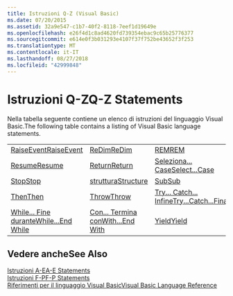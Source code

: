 ```yaml
---
title: Istruzioni Q-Z (Visual Basic)
ms.date: 07/20/2015
ms.assetid: 32a9e547-c1b7-40f2-8118-7eef1d19649e
ms.openlocfilehash: e26f4d1c8ad4620fd739354ebac9c65b25776377
ms.sourcegitcommit: e614e0f3b031293e4107f37f752be43652f3f253
ms.translationtype: MT
ms.contentlocale: it-IT
ms.lasthandoff: 08/27/2018
ms.locfileid: "42999848"
---
```

# <a name="q-z-statements"></a><span data-ttu-id="eb5ee-102">Istruzioni Q-Z</span><span class="sxs-lookup"><span data-stu-id="eb5ee-102">Q-Z Statements</span></span>
<span data-ttu-id="eb5ee-103">Nella tabella seguente contiene un elenco di istruzioni del linguaggio Visual Basic.</span><span class="sxs-lookup"><span data-stu-id="eb5ee-103">The following table contains a listing of Visual Basic language statements.</span></span>  
  
|||||  
|---|---|---|---|  
|[<span data-ttu-id="eb5ee-104">RaiseEvent</span><span class="sxs-lookup"><span data-stu-id="eb5ee-104">RaiseEvent</span></span>](../../../visual-basic/language-reference/statements/raiseevent-statement.md)|[<span data-ttu-id="eb5ee-105">ReDim</span><span class="sxs-lookup"><span data-stu-id="eb5ee-105">ReDim</span></span>](../../../visual-basic/language-reference/statements/redim-statement.md)|[<span data-ttu-id="eb5ee-106">REM</span><span class="sxs-lookup"><span data-stu-id="eb5ee-106">REM</span></span>](../../../visual-basic/language-reference/statements/rem-statement.md)|[<span data-ttu-id="eb5ee-107">RemoveHandler</span><span class="sxs-lookup"><span data-stu-id="eb5ee-107">RemoveHandler</span></span>](../../../visual-basic/language-reference/statements/removehandler-statement.md)|  
|[<span data-ttu-id="eb5ee-108">Resume</span><span class="sxs-lookup"><span data-stu-id="eb5ee-108">Resume</span></span>](../../../visual-basic/language-reference/statements/resume-statement.md)|[<span data-ttu-id="eb5ee-109">Return</span><span class="sxs-lookup"><span data-stu-id="eb5ee-109">Return</span></span>](../../../visual-basic/language-reference/statements/return-statement.md)|[<span data-ttu-id="eb5ee-110">Seleziona... Case</span><span class="sxs-lookup"><span data-stu-id="eb5ee-110">Select...Case</span></span>](../../../visual-basic/language-reference/statements/select-case-statement.md)|[<span data-ttu-id="eb5ee-111">Set</span><span class="sxs-lookup"><span data-stu-id="eb5ee-111">Set</span></span>](../../../visual-basic/language-reference/statements/set-statement.md)|  
|[<span data-ttu-id="eb5ee-112">Stop</span><span class="sxs-lookup"><span data-stu-id="eb5ee-112">Stop</span></span>](../../../visual-basic/language-reference/statements/stop-statement.md)|[<span data-ttu-id="eb5ee-113">struttura</span><span class="sxs-lookup"><span data-stu-id="eb5ee-113">Structure</span></span>](../../../visual-basic/language-reference/statements/structure-statement.md)|[<span data-ttu-id="eb5ee-114">Sub</span><span class="sxs-lookup"><span data-stu-id="eb5ee-114">Sub</span></span>](../../../visual-basic/language-reference/statements/sub-statement.md)|[<span data-ttu-id="eb5ee-115">SyncLock</span><span class="sxs-lookup"><span data-stu-id="eb5ee-115">SyncLock</span></span>](../../../visual-basic/language-reference/statements/synclock-statement.md)|  
|[<span data-ttu-id="eb5ee-116">Then</span><span class="sxs-lookup"><span data-stu-id="eb5ee-116">Then</span></span>](../../../visual-basic/language-reference/statements/then-statement.md)|[<span data-ttu-id="eb5ee-117">Throw</span><span class="sxs-lookup"><span data-stu-id="eb5ee-117">Throw</span></span>](../../../visual-basic/language-reference/statements/throw-statement.md)|[<span data-ttu-id="eb5ee-118">Try... Catch... Infine</span><span class="sxs-lookup"><span data-stu-id="eb5ee-118">Try...Catch...Finally</span></span>](../../../visual-basic/language-reference/statements/try-catch-finally-statement.md)|[<span data-ttu-id="eb5ee-119">Using</span><span class="sxs-lookup"><span data-stu-id="eb5ee-119">Using</span></span>](../../../visual-basic/language-reference/statements/using-statement.md)|  
|[<span data-ttu-id="eb5ee-120">While... Fine durante</span><span class="sxs-lookup"><span data-stu-id="eb5ee-120">While...End While</span></span>](../../../visual-basic/language-reference/statements/while-end-while-statement.md)|[<span data-ttu-id="eb5ee-121">Con... Termina con</span><span class="sxs-lookup"><span data-stu-id="eb5ee-121">With...End With</span></span>](../../../visual-basic/language-reference/statements/with-end-with-statement.md)|[<span data-ttu-id="eb5ee-122">Yield</span><span class="sxs-lookup"><span data-stu-id="eb5ee-122">Yield</span></span>](../../../visual-basic/language-reference/statements/yield-statement.md)||  
  
## <a name="see-also"></a><span data-ttu-id="eb5ee-123">Vedere anche</span><span class="sxs-lookup"><span data-stu-id="eb5ee-123">See Also</span></span>  
 [<span data-ttu-id="eb5ee-124">Istruzioni A-E</span><span class="sxs-lookup"><span data-stu-id="eb5ee-124">A-E Statements</span></span>](../../../visual-basic/language-reference/statements/a-e-statements.md)  
 [<span data-ttu-id="eb5ee-125">Istruzioni F-P</span><span class="sxs-lookup"><span data-stu-id="eb5ee-125">F-P Statements</span></span>](../../../visual-basic/language-reference/statements/f-p-statements.md)  
 [<span data-ttu-id="eb5ee-126">Riferimenti per il linguaggio Visual Basic</span><span class="sxs-lookup"><span data-stu-id="eb5ee-126">Visual Basic Language Reference</span></span>](../../../visual-basic/language-reference/index.md)

